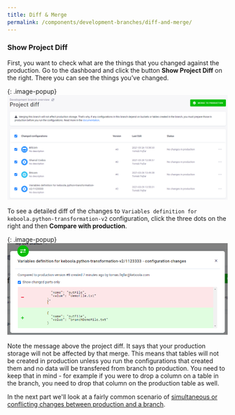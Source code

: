 ```yaml
---
title: Diff & Merge
permalink: /components/development-branches/diff-and-merge/
---
```


### Show Project Diff
First, you want to check what are the things that you changed against the production. Go to the dashboard and click the button **Show Project Diff** on the right. There you can see the things you’ve changed.

{: .image-popup}
![Screenshot - Project Diff](/components/development-branches/project-diff.png)

To see a detailed diff of the changes to `Variables definition for keboola.python-transformation-v2` configuration, click the three dots on the right and then **Compare with production**.

{: .image-popup}
![Detailed diff of configuration change](/components/development-branches/18-diff-config-changes-var.png)

Note the message above the project diff. It says that your production storage will not be affected by that merge. This means that tables will not be created in production unless you run the configurations that created them and no data will be transfered from branch to production. You need to keep that in mind - for example if you were to drop a column on a table in the branch, you need to drop that column on the production table as well.

In the next part we'll look at a fairly common scenario of [simultaneous or conflicting changes between production and a branch](/components/development-branches/diff-and-merge/simultaneous-changes).
